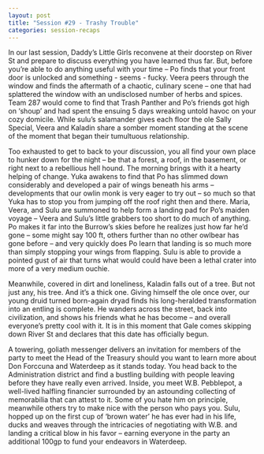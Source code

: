 ```yaml
---
layout: post
title: "Session #29 - Trashy Trouble"
categories: session-recaps
---
```

In our last session, Daddy’s Little Girls reconvene at their doorstep on River St and prepare to discuss everything you have learned thus far. But, before you’re able to do anything useful with your time – Po finds that your front door is unlocked and something - seems - fucky. Veera peers through the window and finds the aftermath of a chaotic, culinary scene – one that had splattered the window with an undisclosed number of herbs and spices. Team 287 would come to find that Trash Panther and Po’s friends got high on ‘shoup’ and had spent the ensuing 5 days wreaking untold havoc on your cozy domicile. While sulu’s salamander gives each floor the ole Sally Special, Veera and Kaladin share a somber moment standing at the scene of the moment that began their tumultuous relationship.

Too exhausted to get to back to your discussion, you all find your own place to hunker down for the night – be that a forest, a roof, in the basement, or right next to a rebellious hell hound. The morning brings with it a hearty helping of change. Yuka awakens to find that Po has slimmed down considerably and developed a pair of wings beneath his arms – developments that our owlin monk is very eager to try out – so much so that Yuka has to stop you from jumping off the roof right then and there. Maria, Veera, and Sulu are summoned to help form a landing pad for Po’s maiden voyage – Veera and Sulu’s little grabbers too short to do much of anything. Po makes it far into the Burrow’s skies before he realizes just how far he’d gone – some might say 100 ft, others further than no other owlbear has gone before – and very quickly does Po learn that landing is so much more than simply stopping your wings from flapping. Sulu is able to provide a pointed gust of air that turns what would could have been a lethal crater into more of a very medium ouchie. 

Meanwhile, covered in dirt and loneliness, Kaladin falls out of a tree. But not just any, his tree. And it’s a thick one. Giving himself the ole once over, our young druid turned born-again dryad finds his long-heralded transformation into an entling is complete. He wanders across the street, back into civilization, and shows his friends what he has become – and overall everyone’s pretty cool with it. It is in this moment that Gale comes skipping down River St and declares that this date has officially begun. 

A towering, goliath messenger delivers an invitation for members of the party to meet the Head of the Treasury should you want to learn more about Don Forccuna and Waterdeep as it stands today. You head back to the Administration district and find a bustling building with people leaving before they have really even arrived. Inside, you meet W.B. Pebblepot, a well-lived halfling financier surrounded by an astounding collecting of memorabilia that can attest to it. Some of you hate him on principle, meanwhile others try to make nice with the person who pays you. Sulu, hopped up on the first cup of ‘brown water’ he has ever had in his life, ducks and weaves through the intricacies of negotiating with W.B. and landing a critical blow in his favor – earning everyone in the party an additional 100gp to fund your endeavors in Waterdeep.
